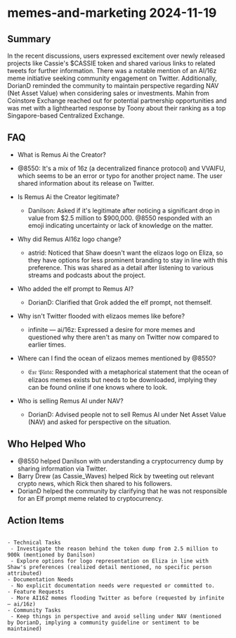 # memes-and-marketing 2024-11-19

## Summary

In the recent discussions, users expressed excitement over newly released projects like Cassie's $CASSIE token and shared various links to related tweets for further information. There was a notable mention of an AI/16z meme initiative seeking community engagement on Twitter. Additionally, DorianD reminded the community to maintain perspective regarding NAV (Net Asset Value) when considering sales or investments. Mahin from Coinstore Exchange reached out for potential partnership opportunities and was met with a lighthearted response by Toony about their ranking as a top Singapore-based Centralized Exchange.

## FAQ

- What is Remus Ai the Creator?
- @8550: It's a mix of 16z (a decentralized finance protocol) and VVAIFU, which seems to be an error or typo for another project name. The user shared information about its release on Twitter.

- Is Remus Ai the Creator legitimate?

    - Danilson: Asked if it's legitimate after noticing a significant drop in value from $2.5 million to $900,000. @8550 responded with an emoji indicating uncertainty or lack of knowledge on the matter.

- Why did Remus AI16z logo change?

    - astrid: Noticed that Shaw doesn't want the elizaos logo on Eliza, so they have options for less prominent branding to stay in line with this preference. This was shared as a detail after listening to various streams and podcasts about the project.

- Who added the elf prompt to Remus AI?

    - DorianD: Clarified that Grok added the elf prompt, not themself.

- Why isn't Twitter flooded with elizaos memes like before?

    - infinite — ai/16z: Expressed a desire for more memes and questioned why there aren't as many on Twitter now compared to earlier times.

- Where can I find the ocean of elizaos memes mentioned by @8550?

    - 𝔈𝔵𝔢 𝔓𝔩𝔞𝔱𝔞: Responded with a metaphorical statement that the ocean of elizaos memes exists but needs to be downloaded, implying they can be found online if one knows where to look.

- Who is selling Remus AI under NAV?
    - DorianD: Advised people not to sell Remus AI under Net Asset Value (NAV) and asked for perspective on the situation.

## Who Helped Who

- @8550 helped Danilson with understanding a cryptocurrency dump by sharing information via Twitter.
- Barry Drew (as Cassie_Waves) helped Rick by tweeting out relevant crypto news, which Rick then shared to his followers.
- DorianD helped the community by clarifying that he was not responsible for an Elf prompt meme related to cryptocurrency.

## Action Items

```

- Technical Tasks
 - Investigate the reason behind the token dump from 2.5 million to 900k (mentioned by Danilson)
 - Explore options for logo representation on Eliza in line with Shaw's preferences (realized detail mentioned, no specific person attributed)
- Documentation Needs
 - No explicit documentation needs were requested or committed to.
- Feature Requests
 - More AI16Z memes flooding Twitter as before (requested by infinite — ai/16z)
- Community Tasks
 - Keep things in perspective and avoid selling under NAV (mentioned by DorianD, implying a community guideline or sentiment to be maintained)
```
